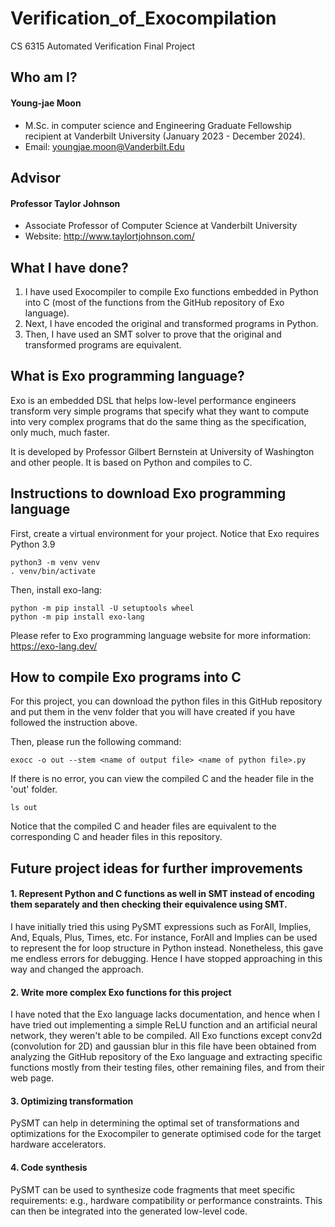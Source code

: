 # Verification_of_Exocompilation
CS 6315 Automated Verification Final Project

## Who am I?
#### Young-jae Moon
* M.Sc. in computer science and Engineering Graduate Fellowship recipient at Vanderbilt University (January 2023 - December 2024).
* Email: youngjae.moon@Vanderbilt.Edu

## Advisor
#### Professor Taylor Johnson
* Associate Professor of Computer Science at Vanderbilt University
* Website: http://www.taylortjohnson.com/

## What I have done?

1. I have used Exocompiler to compile Exo functions embedded in Python into C (most of the functions from the GitHub repository of Exo language).
2. Next, I have encoded the original and transformed programs in Python.
3. Then, I have used an SMT solver to prove that the original and transformed programs are equivalent.

## What is Exo programming language?

Exo is an embedded DSL that helps low-level performance engineers transform very simple programs that specify what they want to compute into very complex programs that do the same thing as the specification, only much, much faster.

It is developed by Professor Gilbert Bernstein at University of Washington and other people. It is based on Python and compiles to C.

## Instructions to download Exo programming language

First, create a virtual environment for your project. Notice that Exo requires Python 3.9
```
python3 -m venv venv
. venv/bin/activate
```

Then, install exo-lang:
```
python -m pip install -U setuptools wheel
python -m pip install exo-lang
```

Please refer to Exo programming language website for more information: https://exo-lang.dev/

## How to compile Exo programs into C

For this project, you can download the python files in this GitHub repository and put them in the venv folder that you will have created if you have followed the instruction above.

Then, please run the following command:
```
exocc -o out --stem <name of output file> <name of python file>.py
```

If there is no error, you can view the compiled C and the header file in the 'out' folder.
```
ls out
```
Notice that the compiled C and header files are equivalent to the corresponding C and header files in this repository.

## Future project ideas for further improvements

#### 1. Represent Python and C functions as well in SMT instead of encoding them separately and then checking their equivalence using SMT.

I have initially tried this using PySMT expressions such as ForAll, Implies, And, Equals, Plus, Times, etc. For instance, ForAll and Implies can be used to represent the for loop structure in Python instead. Nonetheless, this gave me endless errors for debugging. Hence I have stopped approaching in this way and changed the approach.

#### 2. Write more complex Exo functions for this project

I have noted that the Exo language lacks documentation, and hence when I have tried out implementing a simple ReLU function and an artificial neural network, they weren't able to be compiled. All Exo functions except conv2d (convolution for 2D) and gaussian blur in this file have been obtained from analyzing the GitHub repository of the Exo language and extracting specific functions mostly from their testing files, other remaining files, and from their web page.

#### 3. Optimizing transformation

PySMT can help in determining the optimal set of transformations and optimizations for the Exocompiler to generate optimised code for the target hardware accelerators.

#### 4. Code synthesis

PySMT can be used to synthesize code fragments that meet specific requirements: e.g., hardware compatibility or performance constraints. This can then be integrated into the generated low-level code.
